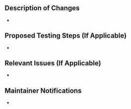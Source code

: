 ## Description of Changes

  -

## Proposed Testing Steps (If Applicable)

  -

## Relevant Issues (If Applicable)

  -

## Maintainer Notifications

  - 
